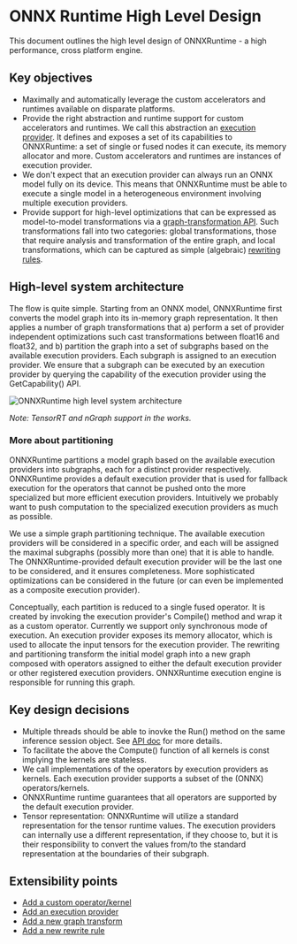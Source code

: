 # ONNX Runtime High Level Design

This document outlines the high level design of
ONNXRuntime - a high performance, cross platform engine.

## Key objectives
* Maximally and automatically leverage the custom accelerators and runtimes
available on disparate platforms.
* Provide the right abstraction and runtime support for custom accelerators and
runtimes. We call this abstraction an [execution
provider](../include/onnxruntime/core/framework/execution_provider.h). It defines and exposes a set of
its capabilities to ONNXRuntime: a set of single or fused nodes it can
execute, its memory allocator and more. Custom accelerators and runtimes are
instances of execution provider.
* We don't expect that an execution provider can always run an ONNX model fully
on its device. This means that ONNXRuntime must be able to execute a single
model in a heterogeneous environment involving multiple execution providers.
* Provide support for high-level optimizations that can be expressed as
model-to-model transformations via a [graph-transformation
API](../include/onnxruntime/core/graph/graph_transformer.h). Such
transformations fall into two categories: global transformations, those that
require analysis and transformation of the entire graph, and local
transformations, which can be captured as simple (algebraic) [rewriting
rules](../include/onnxruntime/core/graph/rewrite_rule.h).

## High-level system architecture
The flow is quite simple. Starting from an ONNX model, ONNXRuntime first
converts the model graph into its in-memory graph representation. It then
applies a number of graph transformations that a) perform a set of provider
independent optimizations such cast transformations between float16 and float32, and b) partition the
graph into a set of subgraphs based on the available execution providers. Each
subgraph is assigned to an execution provider. We ensure that a subgraph can be
executed by an execution provider by querying the capability of the execution
provider using the GetCapability() API.

![ONNXRuntime high level system architecture](https://azurecomcdn.azureedge.net/mediahandler/acomblog/media/Default/blog/228d22d3-6e3e-48b1-811c-1d48353f031c.png)

*Note: TensorRT and nGraph support in the works.*

### More about partitioning
ONNXRuntime partitions a model graph based on the available execution providers
into subgraphs, each for a distinct provider respectively. ONNXRuntime provides
a default execution provider that is used for fallback execution for the
operators that cannot be pushed onto the more specialized but more efficient
execution providers. Intuitively we probably want to push computation to the
specialized execution providers as much as possible.

We use a simple graph partitioning technique. The available execution providers
will be considered in a specific order, and each will be assigned the maximal
subgraphs (possibly more than one) that it is able to handle. The
ONNXRuntime-provided default execution provider will be the last one to be
considered, and it ensures completeness. More sophisticated optimizations can be
considered in the future (or can even be implemented as a composite execution
provider).

Conceptually, each partition is reduced to a single fused operator. It is
created by invoking the execution provider's Compile() method and wrap it as a
custom operator. Currently we support only synchronous mode of execution. An execution
provider exposes its memory allocator, which is used to allocate the input
tensors for the execution provider. The rewriting and partitioning transform the
initial model graph into a new graph composed with operators assigned to either
the default execution provider or other registered execution
providers. ONNXRuntime execution engine is responsible for running this graph.

## Key design decisions
* Multiple threads should be able to inovke the Run() method on the same
inference session object. See [API doc](C_API.md) for more details.
* To facilitate the above the Compute() function of all kernels is const
implying the kernels are stateless.
* We call implementations of the operators by execution providers as
kernels. Each execution provider supports a subset of the (ONNX)
operators/kernels.
* ONNXRuntime runtime guarantees that all operators are supported by the default
execution provider.
* Tensor representation: ONNXRuntime will utilize a standard representation for
the tensor runtime values. The execution providers can internally use a
different representation, if they choose to, but it is their responsibility to
convert the values from/to the standard representation at the boundaries of
their subgraph.

## Extensibility points
* [Add a custom operator/kernel](AddingCustomOp.md)
* [Add an execution provider](AddingExecutionProvider.md)
* [Add a new graph
transform](../include/onnxruntime/core/graph/graph_transformer.h)
* [Add a new rewrite rule](../include/onnxruntime/core/graph/rewrite_rule.h)
